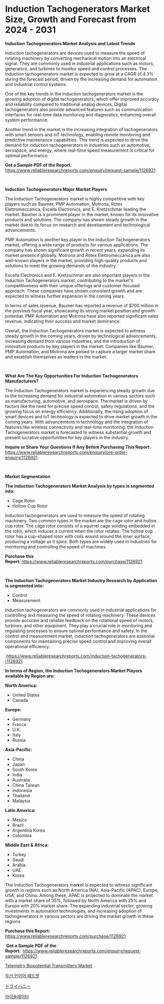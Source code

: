 <p><h1>Induction Tachogenerators Market Size, Growth and Forecast from 2024 - 2031</h1></p><p><strong>Induction Tachogenerators Market Analysis and Latest Trends</strong></p>
<p><p>Induction tachogenerators are devices used to measure the speed of rotating machinery by converting mechanical motion into an electrical signal. They are commonly used in industrial applications such as motors, generators, and turbines to monitor speed and control processes. The induction tachogenerators market is expected to grow at a CAGR of 4.3% during the forecast period, driven by the increasing demand for automation and industrial control systems. </p><p>One of the key trends in the induction tachogenerators market is the growing adoption of digital tachogenerators, which offer improved accuracy and reliability compared to traditional analog devices. Digital tachogenerators also provide advanced features such as communication interfaces for real-time data monitoring and diagnostics, enhancing overall system performance. </p><p>Another trend in the market is the increasing integration of tachogenerators with smart sensors and IoT technology, enabling remote monitoring and predictive maintenance capabilities. This trend is expected to drive the demand for induction tachogenerators in industries such as automotive, aerospace, and energy, where real-time speed measurement is critical for optimal performance.</p></p>
<p><strong>Get a Sample PDF of the Report:&nbsp;</strong> <a href="https://www.reliableresearchreports.com/enquiry/request-sample/1126921">https://www.reliableresearchreports.com/enquiry/request-sample/1126921</a></p>
<p>&nbsp;</p>
<p><strong>Induction Tachogenerators Major Market Players</strong></p>
<p><p>The Induction Tachogenerators market is highly competitive with key players such as Baumer, PMP Automation, Motrona, Rotex Elettromeccanica, Excella Electronics, and E. Kretzschmar leading the market. Baumer is a prominent player in the market, known for its innovative products and solutions. The company has shown steady growth in the market due to its focus on research and development and technological advancements.</p><p>PMP Automation is another key player in the Induction Tachogenerators market, offering a wide range of products for various applications. The company has shown significant growth in recent years, expanding its market presence globally. Motrona and Rotex Elettromeccanica are also well-known players in the market, providing high-quality products and solutions to meet the growing demands of the industry.</p><p>Excella Electronics and E. Kretzschmar are also important players in the Induction Tachogenerators market, contributing to the market's competitiveness with their unique offerings and customer-focused approach. These companies have shown consistent growth and are expected to witness further expansion in the coming years.</p><p>In terms of sales revenue, Baumer has reported a revenue of $700 million in the previous fiscal year, showcasing its strong market position and growth potential. PMP Automation and Motrona have also reported significant sales revenue, indicating their success and market dominance.</p><p>Overall, the Induction Tachogenerators market is expected to witness steady growth in the coming years, driven by technological advancements, increasing demand from various industries, and the introduction of innovative products by key players in the market. Companies like Baumer, PMP Automation, and Motrona are poised to capture a larger market share and establish themselves as leaders in the market.</p></p>
<p>&nbsp;</p>
<p><strong>What Are The Key Opportunities For Induction Tachogenerators Manufacturers?</strong></p>
<p><p>The Induction Tachogenerators market is experiencing steady growth due to the increasing demand for industrial automation in various sectors such as manufacturing, automotive, and aerospace. The market is driven by factors like the need for precise speed control, safety regulations, and the growing focus on energy efficiency. Additionally, the rising adoption of smart devices and IoT technology is expected to drive market growth in the coming years. With advancements in technology and the integration of features like wireless connectivity and real-time monitoring, the Induction Tachogenerators market is forecasted to witness substantial growth and present lucrative opportunities for key players in the industry.</p></p>
<p><strong>Inquire or Share Your Questions If Any Before Purchasing This Report:</strong> <a href="https://www.reliableresearchreports.com/enquiry/pre-order-enquiry/1126921">https://www.reliableresearchreports.com/enquiry/pre-order-enquiry/1126921</a></p>
<p>&nbsp;</p>
<p><strong>Market Segmentation</strong></p>
<p><strong>The Induction Tachogenerators Market Analysis by types is segmented into:</strong></p>
<p><ul><li>Cage Rotor</li><li>Hollow Cup Rotor</li></ul></p>
<p><p>Induction tachogenerators are used to measure the speed of rotating machinery. Two common types in the market are the cage rotor and hollow cup rotor. The cage rotor consists of a squirrel cage winding embedded in the rotor, which induces a current when the rotor rotates. The hollow cup rotor has a cup-shaped rotor with coils wound around the inner surface, producing a voltage as it spins. Both types are widely used in industries for monitoring and controlling the speed of machines.</p></p>
<p><strong>Purchase this Report:&nbsp;</strong><a href="https://www.reliableresearchreports.com/purchase/1126921">https://www.reliableresearchreports.com/purchase/1126921</a></p>
<p>&nbsp;</p>
<p><strong>The Induction Tachogenerators Market Industry Research by Application is segmented into:</strong></p>
<p><ul><li>Control</li><li>Measurement</li></ul></p>
<p><p>Induction tachogenerators are commonly used in industrial applications for controlling and measuring the speed of rotating machinery. These devices provide accurate and reliable feedback on the rotational speed of motors, turbines, and other equipment. They play a crucial role in monitoring and regulating processes to ensure optimal performance and safety. In the control and measurement market, induction tachogenerators are essential components for maintaining precise speed control and improving overall operational efficiency.</p></p>
<p><a href="https://www.reliableresearchreports.com/induction-tachogenerators-r1126921">&nbsp;https://www.reliableresearchreports.com/induction-tachogenerators-r1126921</a></p>
<p><strong>In terms of Region, the Induction Tachogenerators Market Players available by Region are:</strong></p>
<p>
    <p> <strong> North America: </strong>
        <ul>
            <li>United States</li>
            <li>Canada</li>
        </ul>
        </p> 
    <p> <strong> Europe: </strong>
        <ul>
            <li>Germany</li>
            <li>France</li>
            <li>U.K.</li>
            <li>Italy</li>
            <li>Russia</li>
        </ul>
        </p> 
    <p> <strong> Asia-Pacific: </strong>
        <ul>
            <li>China</li>
            <li>Japan</li>
            <li>South Korea</li>
            <li>India</li>
            <li>Australia</li>
            <li>China Taiwan</li>
            <li>Indonesia</li>
            <li>Thailand</li>
            <li>Malaysia</li>
        </ul>
        </p> 
    <p> <strong> Latin America: </strong>
        <ul>
            <li>Mexico</li>
            <li>Brazil</li>
            <li>Argentina Korea</li>
            <li>Colombia</li>
        </ul>
        </p> 
    <p> <strong> Middle East & Africa: </strong>
        <ul>
            <li>Turkey</li>
            <li>Saudi</li>
            <li>Arabia</li>
            <li>UAE</li>
            <li>Korea</li>
        </ul>
    </p>
    </p>
<p><p>The Induction Tachogenerators market is expected to witness significant growth in regions such as North America (NA), Asia-Pacific (APAC), Europe, USA, and China. Among these, APAC is projected to dominate the market with a market share of 35%, followed by North America with 25% and Europe with 20% market share. The expanding industrial sector, growing investments in automation technologies, and increasing adoption of tachogenerators in various sectors are driving the market growth in these regions.</p></p>
<p><strong>Purchase this Report: </strong><a href="https://www.reliableresearchreports.com/purchase/1126921">https://www.reliableresearchreports.com/purchase/1126921</a></p>
<p>&nbsp;<strong>Get a Sample PDF of the Report:&nbsp;&nbsp;</strong><a href="https://www.reliableresearchreports.com/enquiry/request-sample/1126921">https://www.reliableresearchreports.com/enquiry/request-sample/1126921</a></p>
<p><strong></strong></p>
<p><p><a href="https://github.com/CliffMedina6/Market-Research-Report-List-4/blob/main/telemetry-biopotential-transmitters-market.md">Telemetry Biopotential Transmitters Market</a></p><p><a href="https://medium.com/@jasonalter89657w/%EB%AC%B4%EC%84%A0-%EC%9D%B4%EC%96%B4-%ED%97%A4%EB%93%9C%EC%85%8B-%EC%8B%9C%EC%9E%A5-%EB%B3%B4%EA%B3%A0%EC%84%9C%EB%8A%94-%EC%9D%B4-%EC%8B%9C%EC%9E%A5%EC%9D%98-%EC%B5%9C%EC%8B%A0-%ED%8A%B8%EB%A0%8C%EB%93%9C%EC%99%80-%EC%84%B1%EC%9E%A5-%EA%B8%B0%ED%9A%8C%EB%A5%BC-%EB%B3%B4%EC%97%AC%EC%A4%8D%EB%8B%88%EB%8B%A4-86048cbf6d57">무선 인이어 헤드셋</a></p><p><a href="https://medium.com/@jerrycurtis23/%E5%B9%B2%E3%81%97%E3%81%AF%E3%81%A1%E3%81%BF%E3%81%A4%E5%B8%82%E5%A0%B4%E8%AA%BF%E6%9F%BB%E3%83%AC%E3%83%9D%E3%83%BC%E3%83%88-%E3%81%9D%E3%81%AE%E6%AD%B4%E5%8F%B2%E3%81%8A%E3%82%88%E3%81%B32031%E5%B9%B4%E3%81%BE%E3%81%A7%E3%81%AE%E4%BA%88%E6%B8%AC-946705d14fff">ドライハニー</a></p><p><a href="https://github.com/oajzkywllm460/Market-Research-Report-List-1/blob/main/984100342155.md">아이솔레이터</a></p></p>